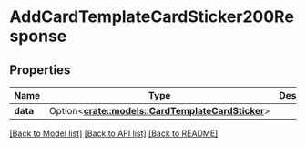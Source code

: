 # AddCardTemplateCardSticker200Response

## Properties

Name | Type | Description | Notes
------------ | ------------- | ------------- | -------------
**data** | Option<[**crate::models::CardTemplateCardSticker**](CardTemplateCardSticker.md)> |  | [optional]

[[Back to Model list]](../README.md#documentation-for-models) [[Back to API list]](../README.md#documentation-for-api-endpoints) [[Back to README]](../README.md)


